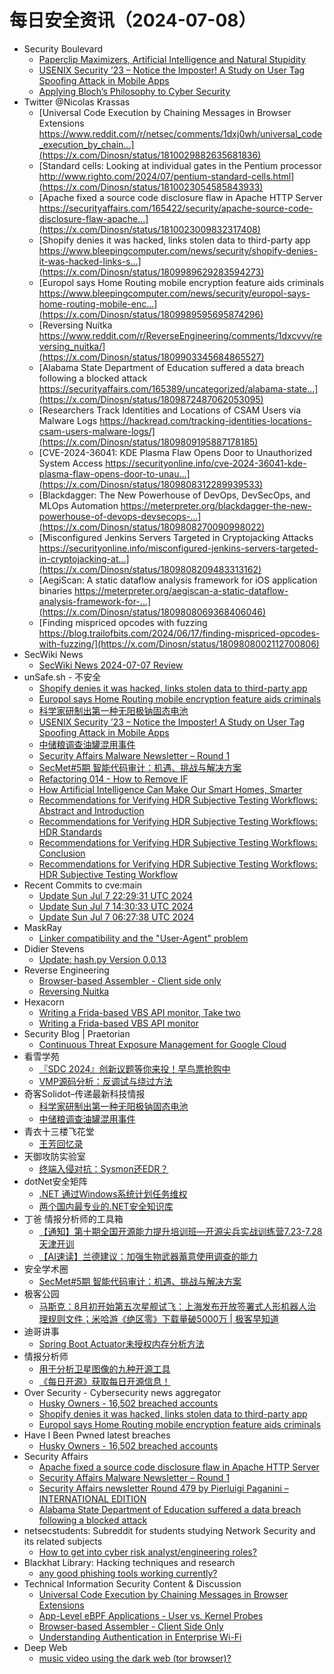 # 每日安全资讯（2024-07-08）

- Security Boulevard
  - [Paperclip Maximizers, Artificial Intelligence and Natural Stupidity](https://securityboulevard.com/2024/07/paperclip-maximizers-artificial-intelligence-and-natural-stupidity/)
  - [USENIX Security ’23 – Notice the Imposter! A Study on User Tag Spoofing Attack in Mobile Apps](https://securityboulevard.com/2024/07/usenix-security-23-notice-the-imposter-a-study-on-user-tag-spoofing-attack-in-mobile-apps/)
  - [Applying Bloch’s Philosophy to Cyber Security](https://securityboulevard.com/2024/07/applying-blochs-philosophy-to-cyber-security/)
- Twitter @Nicolas Krassas
  - [Universal Code Execution by Chaining Messages in Browser Extensions https://www.reddit.com/r/netsec/comments/1dxj0wh/universal_code_execution_by_chain...](https://x.com/Dinosn/status/1810029882635681836)
  - [Standard cells: Looking at individual gates in the Pentium processor http://www.righto.com/2024/07/pentium-standard-cells.html](https://x.com/Dinosn/status/1810023054585843933)
  - [Apache fixed a source code disclosure flaw in Apache HTTP Server https://securityaffairs.com/165422/security/apache-source-code-disclosure-flaw-apache...](https://x.com/Dinosn/status/1810023009832317408)
  - [Shopify denies it was hacked, links stolen data to third-party app https://www.bleepingcomputer.com/news/security/shopify-denies-it-was-hacked-links-s...](https://x.com/Dinosn/status/1809989629283594273)
  - [Europol says Home Routing mobile encryption feature aids criminals https://www.bleepingcomputer.com/news/security/europol-says-home-routing-mobile-enc...](https://x.com/Dinosn/status/1809989595695874296)
  - [Reversing Nuitka https://www.reddit.com/r/ReverseEngineering/comments/1dxcvvv/reversing_nuitka/](https://x.com/Dinosn/status/1809903345684865527)
  - [Alabama State Department of Education suffered a data breach following a blocked attack https://securityaffairs.com/165389/uncategorized/alabama-state...](https://x.com/Dinosn/status/1809872487062053095)
  - [Researchers Track Identities and Locations of CSAM Users via Malware Logs https://hackread.com/tracking-identities-locations-csam-users-malware-logs/](https://x.com/Dinosn/status/1809809195887178185)
  - [CVE-2024-36041: KDE Plasma Flaw Opens Door to Unauthorized System Access https://securityonline.info/cve-2024-36041-kde-plasma-flaw-opens-door-to-unau...](https://x.com/Dinosn/status/1809808312289939533)
  - [Blackdagger: The New Powerhouse of DevOps, DevSecOps, and MLOps Automation https://meterpreter.org/blackdagger-the-new-powerhouse-of-devops-devsecops-...](https://x.com/Dinosn/status/1809808270090998022)
  - [Misconfigured Jenkins Servers Targeted in Cryptojacking Attacks https://securityonline.info/misconfigured-jenkins-servers-targeted-in-cryptojacking-at...](https://x.com/Dinosn/status/1809808209483313162)
  - [AegiScan: A static dataflow analysis framework for iOS application binaries https://meterpreter.org/aegiscan-a-static-dataflow-analysis-framework-for-...](https://x.com/Dinosn/status/1809808069368406046)
  - [Finding mispriced opcodes with fuzzing https://blog.trailofbits.com/2024/06/17/finding-mispriced-opcodes-with-fuzzing/](https://x.com/Dinosn/status/1809808002112700806)
- SecWiki News
  - [SecWiki News 2024-07-07 Review](http://www.sec-wiki.com/?2024-07-07)
- unSafe.sh - 不安全
  - [Shopify denies it was hacked, links stolen data to third-party app](https://buaq.net/go-249208.html)
  - [Europol says Home Routing mobile encryption feature aids criminals](https://buaq.net/go-249209.html)
  - [科学家研制出第一种无阳极钠固态电池](https://buaq.net/go-249220.html)
  - [USENIX Security ’23 – Notice the Imposter! A Study on User Tag Spoofing Attack in Mobile Apps](https://buaq.net/go-249212.html)
  - [中储粮调查油罐混用事件](https://buaq.net/go-249221.html)
  - [Security Affairs Malware Newsletter – Round 1](https://buaq.net/go-249210.html)
  - [SecMet#5期  智能代码审计：机遇、挑战与解决方案](https://buaq.net/go-249217.html)
  - [Refactoring 014 - How to Remove IF](https://buaq.net/go-249223.html)
  - [How Artificial Intelligence Can Make Our Smart Homes, Smarter](https://buaq.net/go-249224.html)
  - [Recommendations for Verifying HDR Subjective Testing Workflows: Abstract and Introduction](https://buaq.net/go-249225.html)
  - [Recommendations for Verifying HDR Subjective Testing Workflows: HDR Standards](https://buaq.net/go-249228.html)
  - [Recommendations for Verifying HDR Subjective Testing Workflows: Conclusion](https://buaq.net/go-249227.html)
  - [Recommendations for Verifying HDR Subjective Testing Workflows: HDR Subjective Testing Workflow](https://buaq.net/go-249226.html)
- Recent Commits to cve:main
  - [Update Sun Jul  7 22:29:31 UTC 2024](https://github.com/trickest/cve/commit/239ac146c45990fae56ecd0146efe1079600d598)
  - [Update Sun Jul  7 14:30:33 UTC 2024](https://github.com/trickest/cve/commit/8e8e645f8965d5ac361a0fc45cf41970924c75e4)
  - [Update Sun Jul  7 06:27:38 UTC 2024](https://github.com/trickest/cve/commit/4f0af7042e48ecccdeb1300a7e75fff36a1ed824)
- MaskRay
  - [Linker compatibility and the "User-Agent" problem](https://maskray.me/blog/2024-07-07-linker-compatibility-and-the-user-agent-problem)
- Didier Stevens
  - [Update: hash.py Version 0.0.13](https://blog.didierstevens.com/2024/07/07/update-hash-py-version-0-0-13/)
- Reverse Engineering
  - [Browser-based Assembler - Client side only](https://www.reddit.com/r/ReverseEngineering/comments/1dxtti5/browserbased_assembler_client_side_only/)
  - [Reversing Nuitka](https://www.reddit.com/r/ReverseEngineering/comments/1dxcvvv/reversing_nuitka/)
- Hexacorn
  - [Writing a Frida-based VBS API monitor, Take two](https://www.hexacorn.com/blog/2024/07/07/writing-a-frida-based-vbs-api-monitor-take-two/)
  - [Writing a Frida-based VBS API monitor](https://www.hexacorn.com/blog/2024/07/07/writing-a-frida-based-vbs-api-monitor/)
- Security Blog | Praetorian
  - [Continuous Threat Exposure Management for Google Cloud](https://www.praetorian.com/blog/continuous-threat-exposure-management-for-google-cloud/)
- 看雪学苑
  - [『SDC 2024』创新议题等你来投！早鸟票抢购中](https://mp.weixin.qq.com/s?__biz=MjM5NTc2MDYxMw==&mid=2458562488&idx=1&sn=e5cc0a0dd4dff941866c4e034a783a13&chksm=b18d9f3286fa162426bfc9d6f32503f29bbad4094b14333294d27969bbbb76ee41f73f57d2cd&scene=58&subscene=0#rd)
  - [VMP源码分析：反调试与绕过方法](https://mp.weixin.qq.com/s?__biz=MjM5NTc2MDYxMw==&mid=2458562488&idx=2&sn=fe5bd1498948137775db5f454bd5a6a2&chksm=b18d9f3286fa162491072b9cd141784c1a60b2b00fd8203f865c51ef753e3f45573a78810949&scene=58&subscene=0#rd)
- 奇客Solidot–传递最新科技情报
  - [科学家研制出第一种无阳极钠固态电池](https://www.solidot.org/story?sid=78626)
  - [中储粮调查油罐混用事件](https://www.solidot.org/story?sid=78625)
- 青衣十三楼飞花堂
  - [王芳回忆录](https://mp.weixin.qq.com/s?__biz=MzUzMjQyMDE3Ng==&mid=2247487495&idx=1&sn=7d8daafe0c9b1195c4cd23fb4b40de1c&chksm=fab2d338cdc55a2e3bdb4b7531f248e43ed9142410e5a649b755c60a36254066330d5fe8650d&scene=58&subscene=0#rd)
- 天御攻防实验室
  - [终端入侵对抗：Sysmon还EDR？](https://mp.weixin.qq.com/s?__biz=MzU0MzgyMzM2Nw==&mid=2247485883&idx=1&sn=6ca8d0bc5a6abd6d31f5575446292b69&chksm=fb04cad3cc7343c5434958338ac2a21a7b0eccc078f17b4c061ac0840e3fbfc3a04f22ba66e7&scene=58&subscene=0#rd)
- dotNet安全矩阵
  - [.NET 通过Windows系统计划任务维权](https://mp.weixin.qq.com/s?__biz=MzUyOTc3NTQ5MA==&mid=2247493151&idx=1&sn=5938d4294d0297adb511aa89cebd47a8&chksm=fa5948f2cd2ec1e42feb7c14167dbbe475596f2af7ed9744517b65f418189fd1999a81cb9a9f&scene=58&subscene=0#rd)
  - [两个国内最专业的.NET安全知识库](https://mp.weixin.qq.com/s?__biz=MzUyOTc3NTQ5MA==&mid=2247493151&idx=2&sn=a0f98c8e0983bb02ec2f758001e20933&chksm=fa5948f2cd2ec1e464d9c1cf04bfb3da56612b43518029939944f8844f1fabbe67d81e7ff543&scene=58&subscene=0#rd)
- 丁爸 情报分析师的工具箱
  - [【通知】第十期全国开源能力提升培训班—开源尖兵实战训练营7.23-7.28天津开训](https://mp.weixin.qq.com/s?__biz=MzI2MTE0NTE3Mw==&mid=2651144812&idx=1&sn=f1638fba432ed3bbd2b27a0689e489e9&chksm=f1af3556c6d8bc4076e83eb77aa0d9d72c7a792c5955b7cfa5e9a014f3f8d8ace08abf764478&scene=58&subscene=0#rd)
  - [【AI速读】兰德建议：加强生物武器蓄意使用调查的能力](https://mp.weixin.qq.com/s?__biz=MzI2MTE0NTE3Mw==&mid=2651144812&idx=2&sn=b17600d6a1c37039986d165747f1ae46&chksm=f1af3556c6d8bc4077a9d2fdb382bdfb806011022a0be24555d61de5eb7270b6ce85f93d9b6e&scene=58&subscene=0#rd)
- 安全学术圈
  - [SecMet#5期  智能代码审计：机遇、挑战与解决方案](https://mp.weixin.qq.com/s?__biz=MzU5MTM5MTQ2MA==&mid=2247491039&idx=1&sn=1c7aad358d4c0cc2f595b0beafc92b1b&chksm=fe2ee254c9596b42ffcbfeb003fbff602f17f23303f3907cb1c8bd9cdf0fe0a0035459e071c2&scene=58&subscene=0#rd)
- 极客公园
  - [马斯克：8月初开始第五次星舰试飞：上海发布开放签署式人形机器人治理规则文件；米哈游《绝区零》下载量破5000万 | 极客早知道](https://mp.weixin.qq.com/s?__biz=MTMwNDMwODQ0MQ==&mid=2653046916&idx=1&sn=bf5838112e3653b93ad0541c4b67c0ce&chksm=7e5735324920bc2457a05a6abe6c64004f533f5f2dae63984d2c0e99f83ffaa6dc3517cd7353&scene=58&subscene=0#rd)
- 迪哥讲事
  - [Spring Boot Actuator未授权内存分析方法](https://mp.weixin.qq.com/s?__biz=MzIzMTIzNTM0MA==&mid=2247495128&idx=1&sn=8348750168970a4f8027592d98724266&chksm=e8a5e7bbdfd26eadb9d8b588145393bf3190b02efe64385dadba91a56a035c72ad8d7e6e2bb9&scene=58&subscene=0#rd)
- 情报分析师
  - [用于分析卫星图像的九种开源工具](https://mp.weixin.qq.com/s?__biz=MzA3Mjc1MTkwOA==&mid=2650552003&idx=1&sn=f65ee38ef01354b24caf6488d65c6a01&chksm=87111888b066919e09581a78df2d2d78ac0390d3ad392aaf99deae4eb140df117e732d110be0&scene=58&subscene=0#rd)
  - [《每日开源》获取每日开源信息！](https://mp.weixin.qq.com/s?__biz=MzA3Mjc1MTkwOA==&mid=2650552003&idx=2&sn=6291faffb2575125a5c6e2674e16a068&chksm=87111888b066919e097a4fb2a9a81ec6e9fa0263fdac17b79fab02640a307af8903fcdd99796&scene=58&subscene=0#rd)
- Over Security - Cybersecurity news aggregator
  - [Husky Owners - 16,502 breached accounts](https://haveibeenpwned.com/PwnedWebsites#HuskyOwners)
  - [Shopify denies it was hacked, links stolen data to third-party app](https://www.bleepingcomputer.com/news/security/shopify-denies-it-was-hacked-links-stolen-data-to-third-party-app/)
  - [Europol says Home Routing mobile encryption feature aids criminals](https://www.bleepingcomputer.com/news/security/europol-says-home-routing-mobile-encryption-feature-aids-criminals/)
- Have I Been Pwned latest breaches
  - [Husky Owners - 16,502 breached accounts](https://haveibeenpwned.com/PwnedWebsites#HuskyOwners)
- Security Affairs
  - [Apache fixed a source code disclosure flaw in Apache HTTP Server](https://securityaffairs.com/165422/security/apache-source-code-disclosure-flaw-apache-http-server.html)
  - [Security Affairs Malware Newsletter – Round 1](https://securityaffairs.com/165406/malware/security-affairs-malware-newsletter-round-1.html)
  - [Security Affairs newsletter Round 479 by Pierluigi Paganini – INTERNATIONAL EDITION](https://securityaffairs.com/165401/breaking-news/security-affairs-newsletter-round-479-by-pierluigi-paganini-international-edition.html)
  - [Alabama State Department of Education suffered a data breach following a blocked attack](https://securityaffairs.com/165389/uncategorized/alabama-state-department-of-education-data-breach.html)
- netsecstudents: Subreddit for students studying Network Security and its related subjects
  - [How to get into cyber risk analyst/engineering roles?](https://www.reddit.com/r/netsecstudents/comments/1dxhely/how_to_get_into_cyber_risk_analystengineering/)
- Blackhat Library: Hacking techniques and research
  - [any good phishing tools working currently?](https://www.reddit.com/r/blackhat/comments/1dxn2p1/any_good_phishing_tools_working_currently/)
- Technical Information Security Content & Discussion
  - [Universal Code Execution by Chaining Messages in Browser Extensions](https://www.reddit.com/r/netsec/comments/1dxj0wh/universal_code_execution_by_chaining_messages_in/)
  - [App-Level eBPF Applications - User vs. Kernel Probes](https://www.reddit.com/r/netsec/comments/1dxhrj7/applevel_ebpf_applications_user_vs_kernel_probes/)
  - [Browser-based Assembler - Client Side Only](https://www.reddit.com/r/netsec/comments/1dxtysf/browserbased_assembler_client_side_only/)
  - [Understanding Authentication in Enterprise Wi-Fi](https://www.reddit.com/r/netsec/comments/1dx95pc/understanding_authentication_in_enterprise_wifi/)
- Deep Web
  - [music video using the dark web (tor browser)?](https://www.reddit.com/r/deepweb/comments/1dxung5/music_video_using_the_dark_web_tor_browser/)
